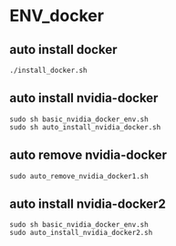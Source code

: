# ENV_docker

## auto install docker 

    ./install_docker.sh

## auto install nvidia-docker 

    sudo sh basic_nvidia_docker_env.sh
    sudo sh auto_install_nvidia_docker.sh

## auto remove nvidia-docker 

    sudo auto_remove_nvidia_docker1.sh

## auto install nvidia-docker2 

    sudo sh basic_nvidia_docker_env.sh
    sudo auto_install_nvidia_docker2.sh 

	
